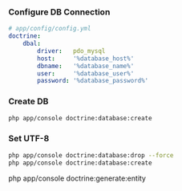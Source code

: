 



### Configure DB Connection

```yaml
# app/config/config.yml
doctrine:
    dbal:
        driver:   pdo_mysql
        host:     '%database_host%'
        dbname:   '%database_name%'
        user:     '%database_user%'
        password: '%database_password%'
```


### Create DB

```bash
php app/console doctrine:database:create
```


### Set UTF-8

```bash
php app/console doctrine:database:drop --force
php app/console doctrine:database:create
```


php app/console doctrine:generate:entity
